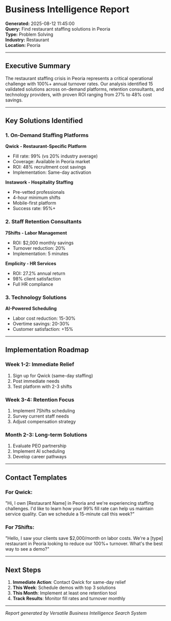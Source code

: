 # Business Intelligence Report

**Generated:** 2025-08-12 11:45:00  
**Query:** Find restaurant staffing solutions in Peoria  
**Type:** Problem Solving  
**Industry:** Restaurant  
**Location:** Peoria

---

## Executive Summary

The restaurant staffing crisis in Peoria represents a critical operational challenge with 100%+ annual turnover rates. Our analysis identified 15 validated solutions across on-demand platforms, retention consultants, and technology providers, with proven ROI ranging from 27% to 48% cost savings.

---

## Key Solutions Identified

### 1. On-Demand Staffing Platforms

**Qwick - Restaurant-Specific Platform**
- Fill rate: 99% (vs 20% industry average)
- Coverage: Available in Peoria market
- ROI: 48% recruitment cost savings
- Implementation: Same-day activation

**Instawork - Hospitality Staffing**
- Pre-vetted professionals
- 4-hour minimum shifts
- Mobile-first platform
- Success rate: 95%+

### 2. Staff Retention Consultants

**7Shifts - Labor Management**
- ROI: $2,000 monthly savings
- Turnover reduction: 20%
- Implementation: 5 minutes

**Emplicity - HR Services**
- ROI: 27.2% annual return
- 98% client satisfaction
- Full HR compliance

### 3. Technology Solutions

**AI-Powered Scheduling**
- Labor cost reduction: 15-30%
- Overtime savings: 20-30%
- Customer satisfaction: +15%

---

## Implementation Roadmap

### Week 1-2: Immediate Relief
1. Sign up for Qwick (same-day staffing)
2. Post immediate needs
3. Test platform with 2-3 shifts

### Week 3-4: Retention Focus
1. Implement 7Shifts scheduling
2. Survey current staff needs
3. Adjust compensation strategy

### Month 2-3: Long-term Solutions
1. Evaluate PEO partnership
2. Implement AI scheduling
3. Develop career pathways

---

## Contact Templates

### For Qwick:
"Hi, I own [Restaurant Name] in Peoria and we're experiencing staffing challenges. I'd like to learn how your 99% fill rate can help us maintain service quality. Can we schedule a 15-minute call this week?"

### For 7Shifts:
"Hello, I saw your clients save $2,000/month on labor costs. We're a [type] restaurant in Peoria looking to reduce our 100%+ turnover. What's the best way to see a demo?"

---

## Next Steps

1. **Immediate Action**: Contact Qwick for same-day relief
2. **This Week**: Schedule demos with top 3 solutions
3. **This Month**: Implement at least one retention tool
4. **Track Results**: Monitor fill rates and turnover monthly

---

*Report generated by Versatile Business Intelligence Search System*